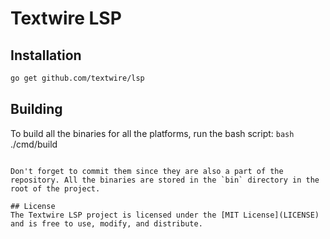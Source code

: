 # Textwire LSP

## Installation
```bash
go get github.com/textwire/lsp
```

## Building
To build all the binaries for all the platforms, run the bash script:
```bash```
./cmd/build
```

Don't forget to commit them since they are also a part of the repository. All the binaries are stored in the `bin` directory in the root of the project.

## License
The Textwire LSP project is licensed under the [MIT License](LICENSE) and is free to use, modify, and distribute.
